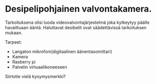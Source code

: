 # Desipelipohjainen valvontakamera.

Tarkoituksena olisi luoda videovalvontajärjestelmä joka kytkeytyy päälle havaittuaan ääntä. Haluttavat desibelit ovat säädettävissä tarkoituksen mukaan.

Tarpeet:
* Langaton mikrofoni(digitaalinen äänentasomittari)
* Kamera
* Rasberry pi
* Palvelin virtuaalikoneeseen

Siirtotie vielä kysymysmerkki?